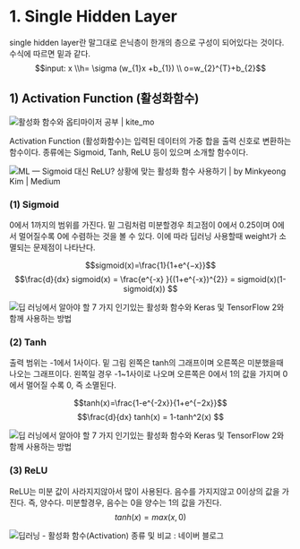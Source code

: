 # 1. Single Hidden Layer


single hidden layer란 말그대로 은닉층이 한개의 층으로 구성이 되어있다는 것이다.  수식에 따르면 밑과 같다.
$$input:    x \\h= \sigma (w_{1}x +b_{1}) \\  o=w_{2}^{T}+b_{2}$$

## 1) Activation Function (활성화함수)
![활성화 함수와 옵티마이저 공부 | kite_mo](https://wikidocs.net/images/page/60683/simple-neural-network.png)

Activation Function (활성화함수)는 입력된 데이터의 가중 합을 출력 신호로 변환하는 함수이다. 종류에는 Sigmoid, Tanh, ReLU 등이 있으며 소개할 함수이다.

![ML — Sigmoid 대신 ReLU? 상황에 맞는 활성화 함수 사용하기 | by Minkyeong Kim | Medium](https://miro.medium.com/max/666/1*nrxtwp6rzqdFhgYh0x-eVw.png)


### (1) Sigmoid
0에서 1까지의 범위를 가진다. 밑 그림처럼 미분할경우 최고점이 0에서 0.25이며 0에서 멀어질수록 0에 수렴하는 것을 볼 수 있다. 이에 따라 딥러닝 사용할때 weight가 소멸되는 문제점이 나타난다.

$$sigmoid(x)=\frac{1}{1+e^{−x}}$$
$$\frac{d}{dx} sigmoid(x) = \frac{e^{-x} }{(1+e^{-x})^{2}} = sigmoid(x)(1-sigmoid(x)) $$


![딥 러닝에서 알아야 할 7 가지 인기있는 활성화 함수와 Keras 및 TensorFlow 2와 함께 사용하는 방법](https://ichi.pro/assets/images/max/724/1*mOyWsQ0HuPYLZ0B8c4rH-A.png)

### (2) Tanh
출력 범위는 -1에서 1사이다.  밑 그림 왼쪽은  tanh의 그래프이며 오른쪽은 미분했을때 나오는 그래프이다. 왼쪽일 경우 -1~1사이로 나오며 오른쪽은 0에서 1의 값을 가지며 0에서 멀어질 수록 0, 즉 소멸된다.

$$tanh(x)=\frac{1-e^{-2x}}{1+e^{−2x}}$$
$$\frac{d}{dx} tanh(x) = 1-tanh^2(x) $$

![딥 러닝에서 알아야 할 7 가지 인기있는 활성화 함수와 Keras 및 TensorFlow 2와 함께 사용하는 방법](https://ichi.pro/assets/images/max/724/1*jW-JYhK4I-CbahDaapWzXg.png)

### (3) ReLU
ReLU는 미분 값이 사라지지않아서 많이 사용된다. 음수를 가지지않고 0이상의 값을 가진다. 즉, 양수다. 미분할경우, 음수는 0을 양수는 1의 값을 가진다.
$$tanh(x)=max(x,0) $$

![딥러닝 - 활성화 함수(Activation) 종류 및 비교 : 네이버 블로그](https://mblogthumb-phinf.pstatic.net/MjAyMDAyMjVfOTIg/MDAxNTgyNjA4MzI2NDA5.e0VyX0yrhE5gtfPjni7IxF5kpArCeByreQsdOMB0240g.CWwTi57bPtAK6C7eLmRn1ED2RE8Lm_C6sVIwMGJS1Akg.PNG.handuelly/image.png?type=w800)
<!--stackedit_data:
eyJoaXN0b3J5IjpbLTE4OTQzNTM0NTMsNzQ4NzYzODNdfQ==
-->